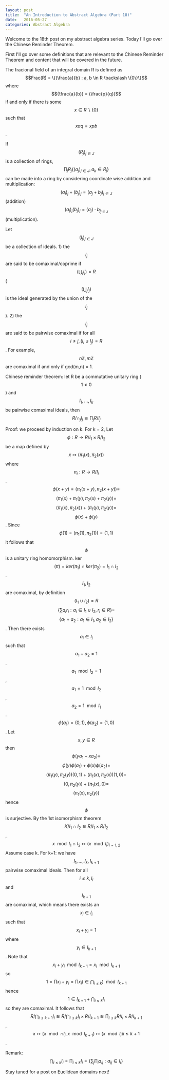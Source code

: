 ```yaml
---
layout: post
title:  "An Introduction to Abstract Algebra (Part 18)"
date:   2016-05-27
categories: Abstract Algebra
---
```


Welcome to the 18th post on my abstract algebra series. Today I'll go over the Chinese Reminder Theorem.

First I'll go over some definitions that are relevant to the Chinese Reminder Theorem and content that will be covered in the future.

The fracional field of an integral domain R is defined as $$Frac(R) = \{(\frac{a}{b} : a, b \in R \backslash \{0\}\}$$ where $$(\frac{a}{b}) = (\frac{p}{q})$$ if and only if there is some $$x \in R \backslash \{0\}$$ such that $$xaq = xpb$$.

If $$(R_j)_{j \in J}$$ is a collection of rings, $$\prod_j R_j \{(a_j)_{j \in J}, a_k \in R_j\}$$ can be made into a ring by considering coordinate wise addition and multiplication: $$(a_i)_j +(b_j)_j = (a_j+b_j)_{j \in J}$$ (addition) $$(a_j)_j(b_j)_j = (a_j)\cdot b_{j_{j \in J}}$$ (multiplication).

Let $$(I_j)_{j \in J}$$ be a collection of ideals. 1) the $$I_j$$ are said to be comaximal/coprime if $$(\bigcup_j I_j) = R$$ ($$(\bigcup_j I_j)$$ is the ideal generated by the union of the $$I_j$$). 2) the $$I_j$$ are said to be pairwise comaximal if for all $$i \neq j, (I_i \cup I_j) = R$$. For example, $$n\mathbb{Z}, m\mathbb{Z}$$ are comaximal if and only if gcd(m,n) = 1.

Chinese reminder theorem: let R be a commutative unitary ring ($$1 \neq 0$$) and $$I_1,...,I_k$$ be pairwise comaximal ideals, then $$R/\cap_j I_j \cong \prod_j R/I_j$$

Proof: we proceed by induction on k.
For k = 2, Let $$\phi: R \rightarrow R/I_1 \times R/I_2$$ be a map defined by $$x \mapsto (\pi_1(x), \pi_2(x))$$ where $$\pi_i : R \rightarrow R/I_i$$. $$\phi(x+y) = (\pi_1(x+y), \pi_2(x+y)) =$$ $$(\pi_1(x)+\pi_1(y), \pi_2(x)+\pi_2(y)) = $$ $$(\pi_1(x), \pi_2(x)) + (\pi_1(y), \pi_2(y)) = $$ $$\phi(x) + \phi(y)$$. Since $$\phi(1) = (\pi_1(1), \pi_2(1)) = (1,1)$$ it follows that $$\phi$$ is a unitary ring homomorphism.
ker$$(\pi) = ker(\pi_1) \cap ker(\pi_2) = I_1 \cap I_2$$. $$I_1, I_2$$ are comaximal, by definition $$(I_1 \cup I_2) = R$$ $$\{ \sum a_i r_i : a_i \in I_1 \cup I_2, r_i \in R\} = $$ $$\{a_1+a_2: a_1 \in I_1, a_2 \in I_2\}$$. Then there exists $$a_i \in I_i$$ such that $$a_1+a_2 = 1$$. $$a_1 \mod  I_2 = 1$$, $$a_1 = 1 \mod  I_2$$, $$a_2 = 1 \mod  I_1$$. $$\phi(a_1) = (0,1), \phi(a_2) = (1,0)$$. Let $$x, y \in R$$ then $$\phi(ya_1+xa_2) = $$ $$ \phi(y)\phi(a_1)+\phi(x)\phi(a_2) = $$ $$(\pi_1(y), \pi_2(y))(0,1)+(\pi_1(x),\pi_2(x))(1,0) = $$ $$(0, \pi_2(y))+(\pi_1(x),0) = $$ $$(\pi_1(x), \pi_2(y))$$ hence $$\phi$$ is surjective. By the 1st isomorphism theorem $$K/I_1 \cap I_2 \cong R/I_1 \times R/I_2$$, $$x \mod  I_1 \cap I_2 \mapsto (x \mod I_i)_{i=1,2}$$
Assume case k. For k+1: we have $$I_1,...,I_k,I_{k+1}$$ pairwise comaximal ideals. Then for all $$i \leq k, I_i$$ and $$I_{k+1}$$ are comaximal, which means there exists an $$x_i \in I_i$$ such that $$x_i+y_i=1$$ where $$y_i \in I_{k+1}$$. Note that $$x_i+y_i \mod  I_{k+1} = x_i \mod  I_{k+1}$$ so $$1 = \prod x_i+y_i = \prod x_i (\in \bigcap_{i \leq k}) \mod  I_{k+1}$$ hence $$1 \in I_{k+1} + \bigcap_{i \leq k}I_i$$ so they are comaximal. It follows that $$R/\bigcap_{i \leq k+1}I_i \cong R/\bigcap_{i \leq k} I_i \times R/I_{k+1} \cong \prod_{i \leq k} R/I_i \times R/I_{k+1}$$, $$x \mapsto (x \mod  \cap I_i, x \mod  I_{k+1}) \mapsto (x \mod I_i) i \leq k+1$$.

Remark: $$\bigcap_{i \leq k} I_i = \prod_{i \leq k}I_i = \{\sum_{j}\prod_{i} a_{ij} : a_{ij} \in I_i \}$$

Stay tuned for a post on Euclidean domains next!
